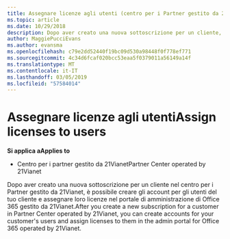```yaml
---
title: Assegnare licenze agli utenti (centro per i Partner gestito da 21Vianet)
ms.topic: article
ms.date: 10/29/2018
description: Dopo aver creato una nuova sottoscrizione per un cliente, è possibile creare gli account utente e assegnare licenze a utenti specifici in gestito da 21Vianet portale di Office 365.
author: MaggiePucciEvans
ms.author: evansma
ms.openlocfilehash: c79e2dd52440f19bc09d530a98448f0f778ef771
ms.sourcegitcommit: 4c34d6fcaf020bcc53eaa5f0379011a56149a14f
ms.translationtype: MT
ms.contentlocale: it-IT
ms.lasthandoff: 03/05/2019
ms.locfileid: "57584014"
---
```

# <a name="assign-licenses-to-users"></a><span data-ttu-id="7b112-103">Assegnare licenze agli utenti</span><span class="sxs-lookup"><span data-stu-id="7b112-103">Assign licenses to users</span></span>

<span data-ttu-id="7b112-104">**Si applica a**</span><span class="sxs-lookup"><span data-stu-id="7b112-104">**Applies to**</span></span>

-   <span data-ttu-id="7b112-105">Centro per i partner gestito da 21Vianet</span><span class="sxs-lookup"><span data-stu-id="7b112-105">Partner Center operated by 21Vianet</span></span>


<span data-ttu-id="7b112-106">Dopo aver creato una nuova sottoscrizione per un cliente nel centro per i Partner gestito da 21Vianet, è possibile creare gli account per gli utenti del tuo cliente e assegnare loro licenze nel portale di amministrazione di Office 365 gestito da 21Vianet.</span><span class="sxs-lookup"><span data-stu-id="7b112-106">After you create a new subscription for a customer in Partner Center operated by 21Vianet, you can create accounts for your customer's users and assign licenses to them in the admin portal for Office 365 operated by 21Vianet.</span></span> 

